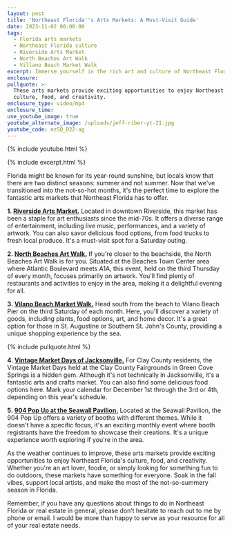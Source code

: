 ```yaml
---
layout: post
title: 'Northeast Florida''s Arts Markets: A Must-Visit Guide'
date: 2023-11-02 00:00:00
tags:
  - Florida arts markets
  - Northeast Florida culture
  - Riverside Arts Market
  - North Beaches Art Walk
  - Villano Beach Market Walk
excerpt: Immerse yourself in the rich art and culture of Northeast Florida.
enclosure:
pullquote: >-
  These arts markets provide exciting opportunities to enjoy Northeast Florida's
  culture, food, and creativity.
enclosure_type: video/mp4
enclosure_time:
use_youtube_image: true
youtube_alternate_image: /uploads/jeff-riber-yt-21.jpg
youtube_code: ez5Q_D22-ag
---
```

{% include youtube.html %}

{% include excerpt.html %}

Florida might be known for its year-round sunshine, but locals know that there are two distinct seasons: summer and not summer. Now that we've transitioned into the not-so-hot months, it's the perfect time to explore the fantastic arts markets that Northeast Florida has to offer.

**1\.&nbsp;[Riverside Arts Market.](https://riversideartsmarket.org/)** Located in downtown Riverside, this market has been a staple for art enthusiasts since the mid-70s. It offers a diverse range of entertainment, including live music, performances, and a variety of artwork. You can also savor delicious food options, from food trucks to fresh local produce. It's a must-visit spot for a Saturday outing.

**2\.&nbsp;[North Beaches Art Walk.](https://www.nbaw.org/)** If you're closer to the beachside, the North Beaches Art Walk is for you. Situated at the Beaches Town Center area where Atlantic Boulevard meets A1A, this event, held on the third Thursday of every month, focuses primarily on artwork. You'll find plenty of restaurants and activities to enjoy in the area, making it a delightful evening for all.

**3\.&nbsp;[Vilano Beach Market Walk.](https://www.floridashistoriccoast.com/events/artisan-market-walk-vilano-beach/)** Head south from the beach to Vilano Beach Pier on the third Saturday of each month. Here, you'll discover a variety of goods, including plants, food options, art, and home decor. It's a great option for those in St. Augustine or Southern St. John's County, providing a unique shopping experience by the sea.

{% include pullquote.html %}

**4\.&nbsp;[Vintage Market Days of Jacksonville.](https://vintagemarketdays.com/market/jacksonville/)** For Clay County residents, the Vintage Market Days held at the Clay County Fairgrounds in Green Cove Springs is a hidden gem. Although it's not technically in Jacksonville, it's a fantastic arts and crafts market. You can also find some delicious food options here. Mark your calendar for December 1st through the 3rd or 4th, depending on this year's schedule.

**5\.&nbsp;[904 Pop Up at the Seawall Pavilion.](https://904popup.com/)** Located at the Seawall Pavilion, the 904 Pop Up offers a variety of booths with different themes. While it doesn't have a specific focus, it's an exciting monthly event where booth registrants have the freedom to showcase their creations. It's a unique experience worth exploring if you're in the area.

As the weather continues to improve, these arts markets provide exciting opportunities to enjoy Northeast Florida's culture, food, and creativity. Whether you're an art lover, foodie, or simply looking for something fun to do outdoors, these markets have something for everyone. Soak in the fall vibes, support local artists, and make the most of the not-so-summery season in Florida.

Remember, if you have any questions about things to do in Northeast Florida or real estate in general, please don’t hesitate to reach out to me by phone or email. I would be more than happy to serve as your resource for all of your real estate needs.
